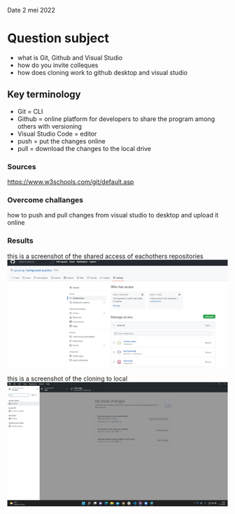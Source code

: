 Date 2 mei 2022
# Question subject
- what is Git, Github and Visual Studio 
- how do you invite colleques
- how does cloning work to github desktop and visual studio 
 
## Key terminology
- Git = CLI
- Github = online platform for developers to share the program among others with versioning
- Visual Studio Code = editor 
- push = put the changes online 
- pull = download the changes to the local drive


### Sources
https://www.w3schools.com/git/default.asp


### Overcome challanges
how to push and pull changes from visual studio to desktop and upload it online

### Results
this is a screenshot of the shared access of eachothers repositories
![screenshot](../00_includes/access.jpg)

this is a screenshot of the cloning to local
![screenshot](../00_includes/clone.jpg)
